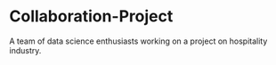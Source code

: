 # Collaboration-Project
A team of data science enthusiasts working on a project on hospitality industry.

